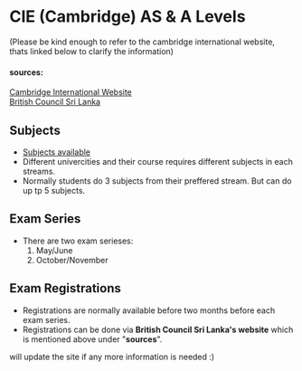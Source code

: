 # CIE (Cambridge) AS & A Levels
(Please be kind enough to refer to the cambridge international website, thats linked below to clarify the information)
<br>

#### sources: 
[Cambridge International Website](https://www.cambridgeinternational.org/programmes-and-qualifications/cambridge-advanced/) <br>
[British Council Sri Lanka](https://www.britishcouncil.lk/exam/school-exams)

## Subjects
* [Subjects available](https://www.cambridgeinternational.org/programmes-and-qualifications/cambridge-advanced/cambridge-international-as-and-a-levels/subjects/)
* Different univercities and their course requires different subjects in each streams. 
* Normally students do 3 subjects from  their preffered stream. But can do up tp 5 subjects.

## Exam Series
* There are two exam serieses: <br>
    1. May/June
    2. October/November

## Exam Registrations 
* Registrations are normally available before two months before each exam series.
* Registrations can be done via <b>British Council Sri Lanka's website</b> which is mentioned above under "<b>sources</b>".

<p>will update the site if any more information is needed :) <p> 

